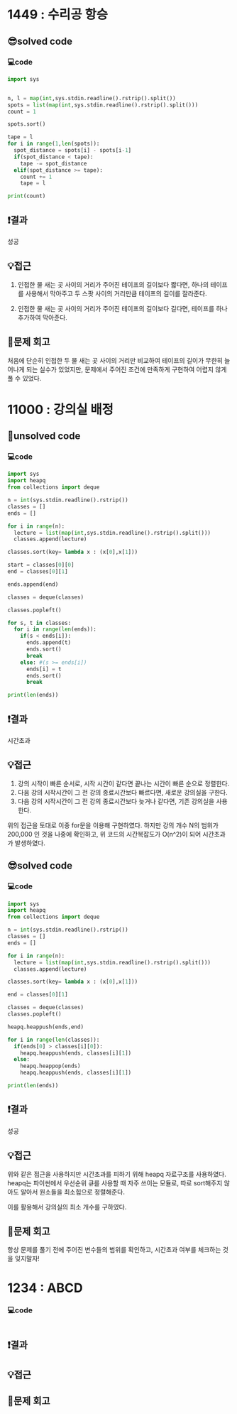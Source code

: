 # 1449 : 수리공 항승
## 😎solved code
### 💻code
```python
import sys


n, l = map(int,sys.stdin.readline().rstrip().split())
spots = list(map(int,sys.stdin.readline().rstrip().split()))
count = 1

spots.sort()

tape = l
for i in range(1,len(spots)):
  spot_distance = spots[i] - spots[i-1]
  if(spot_distance < tape):
    tape -= spot_distance
  elif(spot_distance >= tape):
    count += 1
    tape = l

print(count)

  ```
## ❗️결과
성공
## 💡접근
1. 인접한 물 새는 곳 사이의 거리가 주어진 테이프의 길이보다 짧다면, 하나의 테이프를 사용해서 막아주고 두 스팟 사이의 거리만큼 테이프의 길이를 잘라준다.

2. 인접한 물 새는 곳 사이의 거리가 주어진 테이프의 길이보다 길다면, 테이프를 하나 추가하여 막아준다.
## 🧐문제 회고
처음에 단순히 인접한 두 물 새는 곳 사이의 거리만 비교하여 테이프의 길이가 무한히 늘어나게 되는 실수가 있었지만, 문제에서 주어진 조건에 만족하게 구현하여 어렵지 않게 풀 수 있었다.

# 11000 : 강의실 배정
## 🥺unsolved code
### 💻code
```python
import sys
import heapq
from collections import deque

n = int(sys.stdin.readline().rstrip())
classes = []
ends = []

for i in range(n):
  lecture = list(map(int,sys.stdin.readline().rstrip().split()))
  classes.append(lecture)

classes.sort(key= lambda x : (x[0],x[1]))

start = classes[0][0]
end = classes[0][1]

ends.append(end)

classes = deque(classes)

classes.popleft()

for s, t in classes:
  for i in range(len(ends)):
    if(s < ends[i]):
      ends.append(t)
      ends.sort()
      break
    else: #(s >= ends[i])
      ends[i] = t
      ends.sort()
      break

print(len(ends))

  ```
## ❗️결과
시간초과
## 💡접근
1. 강의 시작이 빠른 순서로, 시작 시간이 같다면 끝나는 시간이 빠른 순으로 정렬한다.
2. 다음 강의 시작시간이 그 전 강의 종료시간보다 빠르다면, 새로운 강의실을 구한다.
3. 다음 강의 시작시간이 그 전 강의 종료시간보다 늦거나 같다면, 기존 강의실을 사용한다.

위의 접근을 토대로 이중 for문을 이용해 구현하였다. 하지만 강의 개수 N의 범위가 200,000 인 것을 나중에 확인하고, 위 코드의 시간복잡도가 O(n^2)이 되어 시간초과가 발생하였다.

  ## 😎solved code
  ### 💻code
```python
import sys
import heapq
from collections import deque

n = int(sys.stdin.readline().rstrip())
classes = []
ends = []

for i in range(n):
  lecture = list(map(int,sys.stdin.readline().rstrip().split()))
  classes.append(lecture)

classes.sort(key= lambda x : (x[0],x[1]))

end = classes[0][1]

classes = deque(classes)
classes.popleft()

heapq.heappush(ends,end)

for i in range(len(classes)):
  if(ends[0] > classes[i][0]):
    heapq.heappush(ends, classes[i][1])
  else:
    heapq.heappop(ends)
    heapq.heappush(ends, classes[i][1])

print(len(ends))

  ```
## ❗️결과
성공
## 💡접근
위와 같은 접근을 사용하지만 시간초과를 피하기 위해 heapq 자료구조를 사용하였다.
heapq는 파이썬에서 우선순위 큐를 사용할 때 자주 쓰이는 모듈로, 따로 sort해주지 않아도
알아서 원소들을 최소힙으로 정렬해준다.

이를 활용해서 강의실의 최소 개수를 구하였다.
## 🧐문제 회고
항상 문제를 풀기 전에 주어진 변수들의 범위를 확인하고, 시간초과 여부를 체크하는 것을 잊지말자!
# 1234 : ABCD
### 💻code
```python

  ```
## ❗️결과

## 💡접근

## 🧐문제 회고
